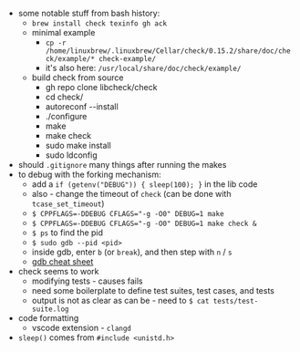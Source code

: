 - some notable stuff from bash history:
  - `brew install check texinfo gh ack`
  - minimal example
    - `cp -r /home/linuxbrew/.linuxbrew/Cellar/check/0.15.2/share/doc/check/example/* check-example/`
    - it's also here: `/usr/local/share/doc/check/example/`
  - build check from source
    - gh repo clone libcheck/check
    - cd check/
    - autoreconf --install
    - ./configure 
    - make
    - make check
    - sudo make install
    - sudo ldconfig
- should `.gitignore` many things after running the makes
- to debug with the forking mechanism:
  - add a `if (getenv("DEBUG")) { sleep(100); }` in the lib code
  - also - change the timeout of `check` (can be done with `tcase_set_timeout`)
  - `$ CPPFLAGS=-DDEBUG CFLAGS="-g -O0" DEBUG=1 make`
  - `$ CPPFLAGS=-DDEBUG CFLAGS="-g -O0" DEBUG=1 make check &`
  - `$ ps` to find the pid
  - `$ sudo gdb --pid <pid>`
  - inside gdb, enter `b` (or `break`), and then step with `n` / `s`
  - [gdb cheat sheet](https://darkdust.net/files/GDB%20Cheat%20Sheet.pdf)
- check seems to work
  - modifying tests - causes fails
  - need some boilerplate to define test suites, test cases, and tests
  - output is not as clear as can be - need to `$ cat tests/test-suite.log`
- code formatting
    - vscode extension - `clangd`
- `sleep()` comes from `#include <unistd.h>`